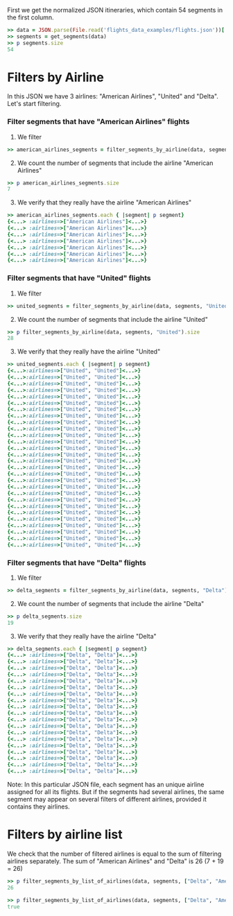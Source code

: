 <!--
Load the necessary libraries
>> require_relative '../../tool/filter_and_sort_functions_for_segments.rb'
<...>

-->

First we get the normalized JSON itineraries, which contain 54 segments in the first column.
```ruby
>> data = JSON.parse(File.read('flights_data_examples/flights.json'))['payload']
>> segments = get_segments(data)
>> p segments.size
54
```

# Filters by Airline

In this JSON we have 3 airlines: "American Airlines", "United" and "Delta".
Let's start filtering.

### Filter segments that have "American Airlines" flights

1) We filter
```ruby
>> american_airlines_segments = filter_segments_by_airline(data, segments, "American Airlines")
```

2) We count the number of segments that include the airline "American Airlines"
```ruby
>> p american_airlines_segments.size
7
```

3) We verify that they really have the airline "American Airlines"
```ruby
>> american_airlines_segments.each { |segment| p segment}
{<...> :airlines=>["American Airlines"]<...>}
{<...> :airlines=>["American Airlines"]<...>}
{<...> :airlines=>["American Airlines"]<...>}
{<...> :airlines=>["American Airlines"]<...>}
{<...> :airlines=>["American Airlines"]<...>}
{<...> :airlines=>["American Airlines"]<...>}
{<...> :airlines=>["American Airlines"]<...>}

```

### Filter segments that have "United" flights
1) We filter
```ruby
>> united_segments = filter_segments_by_airline(data, segments, "United")
```

2) We count the number of segments that include the airline "United"
```ruby
>> p filter_segments_by_airline(data, segments, "United").size
28
```

3) We verify that they really have the airline "United"
```ruby
>> united_segments.each { |segment| p segment}
{<...>:airlines=>["United", "United"]<...>}
{<...>:airlines=>["United", "United"]<...>}
{<...>:airlines=>["United", "United"]<...>}
{<...>:airlines=>["United", "United"]<...>}
{<...>:airlines=>["United", "United"]<...>}
{<...>:airlines=>["United", "United"]<...>}
{<...>:airlines=>["United", "United"]<...>}
{<...>:airlines=>["United", "United"]<...>}
{<...>:airlines=>["United", "United"]<...>}
{<...>:airlines=>["United", "United"]<...>}
{<...>:airlines=>["United", "United"]<...>}
{<...>:airlines=>["United", "United"]<...>}
{<...>:airlines=>["United", "United"]<...>}
{<...>:airlines=>["United", "United"]<...>}
{<...>:airlines=>["United", "United"]<...>}
{<...>:airlines=>["United", "United"]<...>}
{<...>:airlines=>["United", "United"]<...>}
{<...>:airlines=>["United", "United"]<...>}
{<...>:airlines=>["United", "United"]<...>}
{<...>:airlines=>["United", "United"]<...>}
{<...>:airlines=>["United", "United"]<...>}
{<...>:airlines=>["United", "United"]<...>}
{<...>:airlines=>["United", "United"]<...>}
{<...>:airlines=>["United", "United"]<...>}
{<...>:airlines=>["United", "United"]<...>}
{<...>:airlines=>["United", "United"]<...>}
{<...>:airlines=>["United", "United"]<...>}
{<...>:airlines=>["United", "United"]<...>}

```

### Filter segments that have "Delta" flights

1) We filter
```ruby
>> delta_segments = filter_segments_by_airline(data, segments, "Delta")
```

2) We count the number of segments that include the airline "Delta"
```ruby
>> p delta_segments.size
19
```

3) We verify that they really have the airline "Delta"
```ruby
>> delta_segments.each { |segment| p segment}
{<...> :airlines=>["Delta", "Delta"]<...>}
{<...> :airlines=>["Delta", "Delta"]<...>}
{<...> :airlines=>["Delta", "Delta"]<...>}
{<...> :airlines=>["Delta", "Delta"]<...>}
{<...> :airlines=>["Delta", "Delta"]<...>}
{<...> :airlines=>["Delta", "Delta"]<...>}
{<...> :airlines=>["Delta", "Delta"]<...>}
{<...> :airlines=>["Delta", "Delta"]<...>}
{<...> :airlines=>["Delta", "Delta"]<...>}
{<...> :airlines=>["Delta", "Delta"]<...>}
{<...> :airlines=>["Delta", "Delta"]<...>}
{<...> :airlines=>["Delta", "Delta"]<...>}
{<...> :airlines=>["Delta", "Delta"]<...>}
{<...> :airlines=>["Delta", "Delta"]<...>}
{<...> :airlines=>["Delta", "Delta"]<...>}
{<...> :airlines=>["Delta", "Delta"]<...>}
{<...> :airlines=>["Delta", "Delta"]<...>}
{<...> :airlines=>["Delta", "Delta"]<...>}
{<...> :airlines=>["Delta", "Delta"]<...>}

```

Note:
In this particular JSON file, each segment has an unique airline assigned for all its flights.
But if the segments had several airlines, the same segment may appear on several filters of different airlines, provided it contains they airlines.

# Filters by airline list
We check that the number of filtered airlines is equal to the sum of filtering airlines separately.
The sum of "American Airlines" and "Delta" is 26 (7 + 19 = 26)

```ruby
>> p filter_segments_by_list_of_airlines(data, segments, ["Delta", "American Airlines"]).size
26
```

```ruby
>> p filter_segments_by_list_of_airlines(data, segments, ["Delta", "American Airlines"]).size == delta_segments.size + american_airlines_segments.size
true
```
